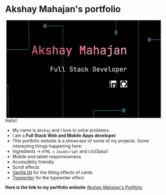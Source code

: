 # Akshay Mahajan's portfolio
<img src="assets/images/portfolio.png" alt="portfolio screenshot" width="500" align="right">
Hello!

- My name is `Akshay` and I love to solve problems.
- I am a **Full Stack Web and Mobile Apps developer**.
- This portfolio website is a showcase of some of my projects.
Some interesting things happening here:
- Ingredients -> `HTML` + `JavaScript` and `CSS`(Sass)
- Mobile and tablet responsiveness
- Accessiblity friendly
- Scroll effects
- [Vanilla tilt](https://micku7zu.github.io/vanilla-tilt.js/) for the tilting effects of cards
- [Typewriter](https://github.com/tameemsafi/typewriterjs) for the typewriter effect

**Here is the link to my portfolio website**
[Akshay Mahajan's Portfolio](https://portfolio-akshay-mahajan.netlify.app)
